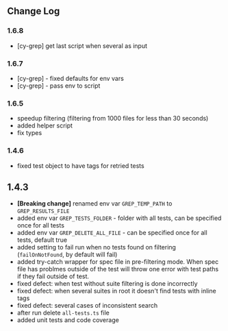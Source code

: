 ## Change Log
### 1.6.8
 - [cy-grep] get last script when several as input

### 1.6.7
 - [cy-grep] - fixed defaults for env vars
 - [cy-grep] - pass env to script

### 1.6.5
- speedup filtering (filtering from 1000 files for less than 30 seconds)
- added helper script
- fix types

### 1.4.6
- fixed test object to have tags for retried tests

## 1.4.3

- **[Breaking change]** renamed env var `GREP_TEMP_PATH` to `GREP_RESULTS_FILE`
- added env var `GREP_TESTS_FOLDER` - folder with all tests, can be specified once for all tests
- added env var `GREP_DELETE_ALL_FILE` - can be specified once for all tests, default true
- added setting to fail run when no tests found on filtering (`failOnNotFound`, by default will fail)
- added try-catch wrapper for spec file in pre-filtering mode. When spec file has problmes outside of the test will throw 
one error with test paths if they fail outside of test.
- fixed defect: when test without suite filtering is done incorrectly
- fixed defect: when several suites in root it doesn't find tests with inline tags
- fixed defect: several cases of inconsistent search
- after run delete `all-tests.ts` file
- added unit tests and code coverage
